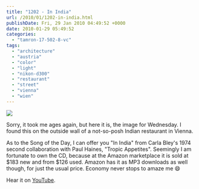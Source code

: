 ```yaml
---
title: "1202 - In India"
url: /2010/01/1202-in-india.html
publishDate: Fri, 29 Jan 2010 04:49:52 +0000
date: 2010-01-29 05:49:52
categories: 
  - "tamron-17-502-8-vc"
tags: 
  - "architecture"
  - "austria"
  - "color"
  - "light"
  - "nikon-d300"
  - "restaurant"
  - "street"
  - "vienna"
  - "wien"
---
```

<a target="_blank" href="https://d25zfm9zpd7gm5.cloudfront.net/1200x1200/2010/20100127_084204_ps.jpg"><img src="https://d25zfm9zpd7gm5.cloudfront.net/0600x0600/2010/20100127_084204_ps.jpg" /></a>

Sorry, it took me ages again, but here it is, the image for Wednesday. I found this on the outside wall of a not-so-posh Indian restaurant in Vienna.

 As to the Song of the Day, I can offer you "In India" from Carla Bley's 1974 second collaboration with Paul Haines, "Tropic Appetites". Seemingly I am fortunate to own the CD, because at the Amazon marketplace it is sold at $183 new and from $126 used. Amazon has it as MP3 downloads as well though, for just the usual price. Economy never stops to amaze me 😄

Hear it on <a target="_blank" href="http://www.youtube.com/watch?v=PV81ZcKI2jk">YouTube</a>.

